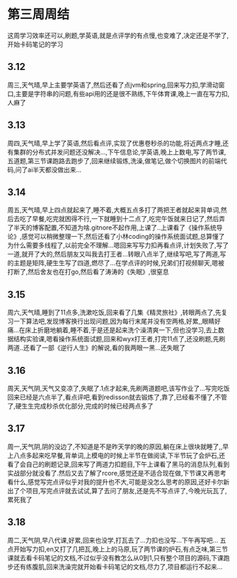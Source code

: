 # 第三周周结
  这周学习效率还可以,刷题,学英语,就是点评学的有点慢,也变难了,决定还是不学了,开始卡码笔记的学习
## 3.12
  周三,天气晴,早上主要学英语了,然后还看了点jvm和spring,回来写力扣,学滑动窗口,主要是字符串的问题,有些api用的还是很不熟练,下午体育课,晚上一直在写力扣,人麻了
## 3.13
  周四,天气晴,早上学了英语,然后看点评,实现了优惠卷秒杀的功能,将近两点才睡,还有集群的分布式并发问题还没解决...,下午信息论,学英语,晚上上数电,写了两节课,五道题,第三节课跑路去跑步了,回来继续锻炼,洗澡,做笔记,做个切换图片的前端代码,问了ai半天都没做出来...
## 3.14
  周五,天气晴,早上四点就起来了,睡不着,大概五点多打了两把王者就起来背单词,然后去吃了早餐,吃完就困得不行,一下就睡到十二点了,吃完午饭就来日记了,然后弄了半天的博客配置,不知道为啥.gitnore不起作用,上课了..上课看了《操作系统导论》,感觉可以稍微整理一下,然后还看了小林coding的操作系统面试题,总算懂了为什么需要多线程了,以前完全不理解...嗯回来写写力扣再看点评,计划失败了,写了一道,就开了大的,然后朋友又叫我去打王者...转眼八点半了,继续写吧,写了两道,写的主题是矩阵,硬生生写了四道,燃尽了...在学点评的时候,兄弟们打视频聊天,嗯被打断了,然后舍友也在打go,然后看了涛涛的《失眠》,很窒息
## 3.15
  周六,天气晴,睡到了11点多,洗漱吃饭,回来看了几集《精灵旅社》,转眼两点了,先复习一下算法吧,发现博客换行出现问题,因为每行末尾并没有空两格,好累,,眼睛好痛...在床上折磨地躺着,睡不着,于是还是起来洗个澡清爽一下,但也没学习,去上数据结构实验课,嗯看操作系统面试题,回来和wyx打王者,打完11点了,还没刷题,先刷两道..还看了一部《逆行人生》的解说,看的我两眼一黑...还失眠了
## 3.16
  周天,天气阴,天气又变凉了,失眠了.1点才起来,先刷两道题吧,该写作业了...写完吃饭回来已经是六点半了,看点评吧,看到redisson就去锻炼了,靠了,已经看不懂了,不管了,硬生生完成秒杀优化部分,完成的时候已经两点多了
## 3.17
  周一,天气阴,阴的没边了,不知道是不是昨天学的晚的原因,躺在床上很块就睡了,,早上八点多起来吃早餐,背单词,上模电的时候上半节在做阅读,下半节玩了会炉石,还看了会自己的刷题记录,回来写了两道力扣题目,下午上课看了黑马的消息队列,看到实战部分就没看了.然后又去了解了rcore,感觉还是不适合现在做,下节课又再思考看什么,感觉写完点评似乎对我的提升也不大,可能是没怎么思考的原因,还好卡尔新出了个项目,写完点评就去试试,算了去问了朋友,还是先不写点评了,今晚光玩瓦了,累死我了
## 3.18
  周二,天气阴,早八代课,好累,回来也没学,打瓦去了...力扣也没写...下午再写吧... 五点开始写力扣,en又打了几把瓦,晚上上的马原,玩了两节课的炉石,有点乏味,第三节课就去看卡码笔记的文档,不过似乎没有教怎么从0到1,只有整个项目的源码,下课跑步还有练腹肌,回来洗澡完就开始看卡码笔记的文档,尽力了,项目都运行不起来...